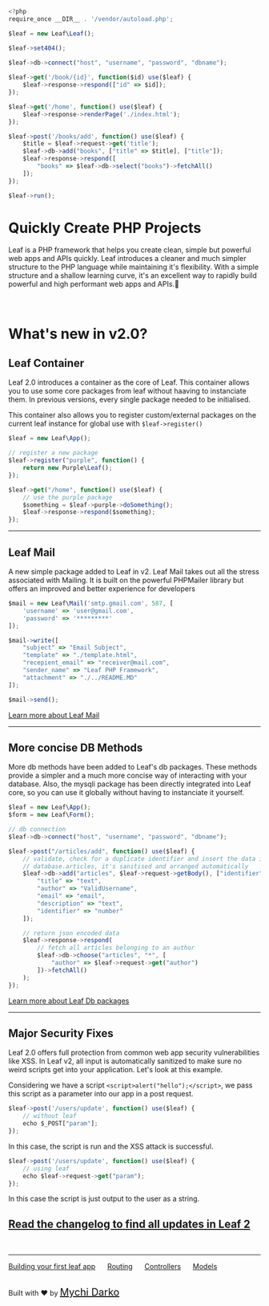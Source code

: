 ```js
<?php
require_once __DIR__ . '/vendor/autoload.php';

$leaf = new Leaf\Leaf();

$leaf->set404();

$leaf->db->connect("host", "username", "password", "dbname");
					
$leaf->get('/book/{id}', function($id) use($leaf) {
	$leaf->response->respond(["id" => $id]);
});

$leaf->get('/home', function() use($leaf) {
	$leaf->response->renderPage('./index.html');
});

$leaf->post('/books/add', function() use($leaf) {
	$title = $leaf->request->get('title');
	$leaf->db->add("books", ["title" => $title], ["title"]);
	$leaf->response->respond([
		"books" => $leaf->db->select("books")->fetchAll()
	]);
});

$leaf->run();
```


# Quickly Create PHP Projects

Leaf is a PHP framework that helps you create clean, simple but powerful web apps and APIs quickly. Leaf introduces a cleaner and much simpler structure to the PHP language while maintaining it's flexibility. With a simple structure and a shallow learning curve, it's an excellent way to rapidly build powerful and high performant web apps and APIs.💪
<br>
<br>
<br>

# What's new in v2.0?

## Leaf Container
Leaf 2.0 introduces a container as the core of Leaf. This container allows you to use some core packages from leaf without haaving to instanciate them. In previous versions, every single package needed to be initialised. 

This container also allows you to register custom/external packages on the current leaf instance for global use with `$leaf->register()`

```js
$leaf = new Leaf\App();

// register a new package
$leaf->register("purple", function() {
	return new Purple\Leaf();
});

$leaf->get("/home", function() use($leaf) {
	// use the purple package
	$something = $leaf->purple->doSomething();
	$leaf->response->respond($something);
});
```

<hr>

## Leaf Mail
A new simple package added to Leaf in v2. Leaf Mail takes out all the stress associated with Mailing. It is built on the powerful PHPMailer library but offers an improved and better experience for developers

```js
$mail = new Leaf\Mail('smtp.gmail.com', 587, [
	'username' => 'user@gmail.com', 
	'password' => '*********'
]);

$mail->write([
	"subject" => "Email Subject",
	"template" => "./template.html",
	"recepient_email" => "receiver@mail.com",
	"sender_name" => "Leaf PHP Framework",
	"attachment" => "./../README.MD"
]);

$mail->send();
```

[Learn more about Leaf Mail](2.0/core/mail)

<hr>

## More concise DB Methods
More db methods have been added to Leaf's db packages. These methods provide a simpler and a much more concise way of interacting with your database. Also, the mysqli package has been directly integrated into Leaf core, so you can use it globally without having to instanciate it yourself.

```js
$leaf = new Leaf\App();
$form = new Leaf\Form();

// db connection
$leaf->db->connect("host", "username", "password", "dbname");

$leaf->post("/articles/add", function() use($leaf) {
	// validate, check for a duplicate identifier and insert the data into 
	// database.articles, it's sanitised and arranged automatically
	$leaf->db->add("articles", $leaf->request->getBody(), ["identifier"], false, [
		"title" => "text",
		"author" => "ValidUsername",
		"email" => "email",
		"description" => "text",
		"identifier" => "number"
	]);

	// return json encoded data
	$leaf->response->respond(
		// fetch all articles belonging to an author
		$leaf->db->choose("articles", "*", [
			"author" => $leaf->request->get("author")
		])->fetchAll()
	);
});
```

[Learn more about Leaf Db packages](2.0/database/)

<hr>

## Major Security Fixes
Leaf 2.0 offers full protection from common web app security vulnerabilities like XSS. In Leaf v2, all input is automatically sanitized to make sure no weird scripts get into your application. Let's look at this example.

Considering we have a script `<script>alert("hello");</script>`, we pass this script as a parameter into our app in a post request.

```javascript
$leaf->post('/users/update', function() use($leaf) {
	// without leaf
	echo $_POST["param"];
});
```
In this case, the script is run and the XSS attack is successful.

```javascript
$leaf->post('/users/update', function() use($leaf) {
	// using leaf
	echo $leaf->request->get("param");
});
```
In this case the script is just output to the user as a string.
## [Read the changelog to find all updates in Leaf 2](https://github.com/leafsphp/leaf/blob/v2.0/CHANGELOG.md)

<br>
<hr>

<a href="#/2.0/intro/first" style="margin-right: 10px;">Building your first leaf app</a>
<a href="#/2.0/routing/" style="margin: 0px 10px;">Routing</a>
<a href="#/2.0/core/controller" style="margin: 0px 10px;">Controllers</a>
<a href="#/2.0/core/model" style="margin: 0px 10px;">Models</a>

<br>
Built with ❤ by <a href="https://mychi.netlify.com" style="font-size: 20px; color: #111;" target="_blank">Mychi Darko</a>